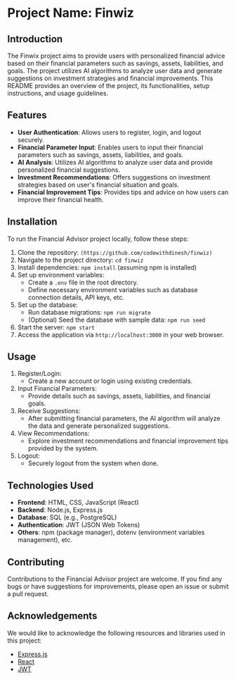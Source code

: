# Project Name: Finwiz

## Introduction
The Finwix project aims to provide users with personalized financial advice based on their financial parameters such as savings, assets, liabilities, and goals. The project utilizes AI algorithms to analyze user data and generate suggestions on investment strategies and financial improvements. This README provides an overview of the project, its functionalities, setup instructions, and usage guidelines.

## Features
- **User Authentication**: Allows users to register, login, and logout securely.
- **Financial Parameter Input**: Enables users to input their financial parameters such as savings, assets, liabilities, and goals.
- **AI Analysis**: Utilizes AI algorithms to analyze user data and provide personalized financial suggestions.
- **Investment Recommendations**: Offers suggestions on investment strategies based on user's financial situation and goals.
- **Financial Improvement Tips**: Provides tips and advice on how users can improve their financial health.

## Installation
To run the Financial Advisor project locally, follow these steps:

1. Clone the repository: `(https://github.com/codewithdinesh/finwiz)`
2. Navigate to the project directory: `cd finwiz`
3. Install dependencies: `npm install` (assuming npm is installed)
4. Set up environment variables:
   - Create a `.env` file in the root directory.
   - Define necessary environment variables such as database connection details, API keys, etc.
5. Set up the database:
   - Run database migrations: `npm run migrate`
   - (Optional) Seed the database with sample data: `npm run seed`
6. Start the server: `npm start`
7. Access the application via `http://localhost:3000` in your web browser.

## Usage
1. Register/Login:
   - Create a new account or login using existing credentials.
2. Input Financial Parameters:
   - Provide details such as savings, assets, liabilities, and financial goals.
3. Receive Suggestions:
   - After submitting financial parameters, the AI algorithm will analyze the data and generate personalized suggestions.
4. View Recommendations:
   - Explore investment recommendations and financial improvement tips provided by the system.
5. Logout:
   - Securely logout from the system when done.

## Technologies Used
- **Frontend**: HTML, CSS, JavaScript (React)
- **Backend**: Node.js, Express.js
- **Database**: SQL (e.g., PostgreSQL)
- **Authentication**: JWT (JSON Web Tokens)
- **Others**: npm (package manager), dotenv (environment variables management), etc.

## Contributing
Contributions to the Financial Advisor project are welcome. If you find any bugs or have suggestions for improvements, please open an issue or submit a pull request.


## Acknowledgements
We would like to acknowledge the following resources and libraries used in this project:
- [Express.js](https://expressjs.com/)
- [React](https://reactjs.org/)
- [JWT](https://jwt.io/)


